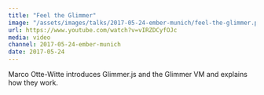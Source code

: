 ```yaml
---
title: "Feel the Glimmer"
image: "/assets/images/talks/2017-05-24-ember-munich/feel-the-glimmer.png"
url: https://www.youtube.com/watch?v=vIRZDCyfOJc
media: video
channel: 2017-05-24-ember-munich
date: 2017-05-24
---
```


Marco Otte-Witte introduces Glimmer.js and the Glimmer VM and explains how they
work.
